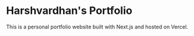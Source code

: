 # Harshvardhan's Portfolio

This is a personal portfolio website built with Next.js and hosted on Vercel.